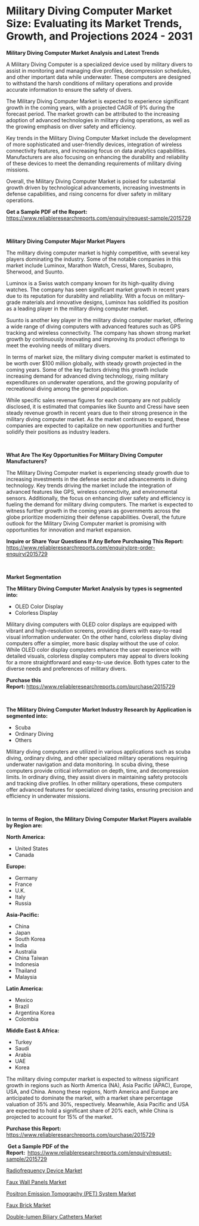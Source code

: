 <p><h1>Military Diving Computer Market Size: Evaluating its Market Trends, Growth, and Projections 2024 - 2031</h1></p><p><strong>Military Diving Computer Market Analysis and Latest Trends</strong></p>
<p><p>A Military Diving Computer is a specialized device used by military divers to assist in monitoring and managing dive profiles, decompression schedules, and other important data while underwater. These computers are designed to withstand the harsh conditions of military operations and provide accurate information to ensure the safety of divers.</p><p>The Military Diving Computer Market is expected to experience significant growth in the coming years, with a projected CAGR of 9% during the forecast period. The market growth can be attributed to the increasing adoption of advanced technologies in military diving operations, as well as the growing emphasis on diver safety and efficiency.</p><p>Key trends in the Military Diving Computer Market include the development of more sophisticated and user-friendly devices, integration of wireless connectivity features, and increasing focus on data analytics capabilities. Manufacturers are also focusing on enhancing the durability and reliability of these devices to meet the demanding requirements of military diving missions.</p><p>Overall, the Military Diving Computer Market is poised for substantial growth driven by technological advancements, increasing investments in defense capabilities, and rising concerns for diver safety in military operations.</p></p>
<p><strong>Get a Sample PDF of the Report:&nbsp;</strong> <a href="https://www.reliableresearchreports.com/enquiry/request-sample/2015729">https://www.reliableresearchreports.com/enquiry/request-sample/2015729</a></p>
<p>&nbsp;</p>
<p><strong>Military Diving Computer Major Market Players</strong></p>
<p><p>The military diving computer market is highly competitive, with several key players dominating the industry. Some of the notable companies in this market include Luminox, Marathon Watch, Cressi, Mares, Scubapro, Sherwood, and Suunto.</p><p>Luminox is a Swiss watch company known for its high-quality diving watches. The company has seen significant market growth in recent years due to its reputation for durability and reliability. With a focus on military-grade materials and innovative designs, Luminox has solidified its position as a leading player in the military diving computer market.</p><p>Suunto is another key player in the military diving computer market, offering a wide range of diving computers with advanced features such as GPS tracking and wireless connectivity. The company has shown strong market growth by continuously innovating and improving its product offerings to meet the evolving needs of military divers.</p><p>In terms of market size, the military diving computer market is estimated to be worth over $100 million globally, with steady growth projected in the coming years. Some of the key factors driving this growth include increasing demand for advanced diving technology, rising military expenditures on underwater operations, and the growing popularity of recreational diving among the general population.</p><p>While specific sales revenue figures for each company are not publicly disclosed, it is estimated that companies like Suunto and Cressi have seen steady revenue growth in recent years due to their strong presence in the military diving computer market. As the market continues to expand, these companies are expected to capitalize on new opportunities and further solidify their positions as industry leaders.</p></p>
<p>&nbsp;</p>
<p><strong>What Are The Key Opportunities For Military Diving Computer Manufacturers?</strong></p>
<p><p>The Military Diving Computer market is experiencing steady growth due to increasing investments in the defense sector and advancements in diving technology. Key trends driving the market include the integration of advanced features like GPS, wireless connectivity, and environmental sensors. Additionally, the focus on enhancing diver safety and efficiency is fueling the demand for military diving computers. The market is expected to witness further growth in the coming years as governments across the globe prioritize modernizing their defense capabilities. Overall, the future outlook for the Military Diving Computer market is promising with opportunities for innovation and market expansion.</p></p>
<p><strong>Inquire or Share Your Questions If Any Before Purchasing This Report:</strong> <a href="https://www.reliableresearchreports.com/enquiry/pre-order-enquiry/2015729">https://www.reliableresearchreports.com/enquiry/pre-order-enquiry/2015729</a></p>
<p>&nbsp;</p>
<p><strong>Market Segmentation</strong></p>
<p><strong>The Military Diving Computer Market Analysis by types is segmented into:</strong></p>
<p><ul><li>OLED Color Display</li><li>Colorless Display</li></ul></p>
<p><p>Military diving computers with OLED color displays are equipped with vibrant and high-resolution screens, providing divers with easy-to-read visual information underwater. On the other hand, colorless display diving computers offer a simpler, more basic display without the use of color. While OLED color display computers enhance the user experience with detailed visuals, colorless display computers may appeal to divers looking for a more straightforward and easy-to-use device. Both types cater to the diverse needs and preferences of military divers.</p></p>
<p><strong>Purchase this Report:&nbsp;</strong><a href="https://www.reliableresearchreports.com/purchase/2015729">https://www.reliableresearchreports.com/purchase/2015729</a></p>
<p>&nbsp;</p>
<p><strong>The Military Diving Computer Market Industry Research by Application is segmented into:</strong></p>
<p><ul><li>Scuba</li><li>Ordinary Diving</li><li>Others</li></ul></p>
<p><p>Military diving computers are utilized in various applications such as scuba diving, ordinary diving, and other specialized military operations requiring underwater navigation and data monitoring. In scuba diving, these computers provide critical information on depth, time, and decompression limits. In ordinary diving, they assist divers in maintaining safety protocols and tracking dive profiles. In other military operations, these computers offer advanced features for specialized diving tasks, ensuring precision and efficiency in underwater missions.</p></p>
<p>&nbsp;</p>
<p><strong>In terms of Region, the Military Diving Computer Market Players available by Region are:</strong></p>
<p>
    <p> <strong> North America: </strong>
        <ul>
            <li>United States</li>
            <li>Canada</li>
        </ul>
        </p> 
    <p> <strong> Europe: </strong>
        <ul>
            <li>Germany</li>
            <li>France</li>
            <li>U.K.</li>
            <li>Italy</li>
            <li>Russia</li>
        </ul>
        </p> 
    <p> <strong> Asia-Pacific: </strong>
        <ul>
            <li>China</li>
            <li>Japan</li>
            <li>South Korea</li>
            <li>India</li>
            <li>Australia</li>
            <li>China Taiwan</li>
            <li>Indonesia</li>
            <li>Thailand</li>
            <li>Malaysia</li>
        </ul>
        </p> 
    <p> <strong> Latin America: </strong>
        <ul>
            <li>Mexico</li>
            <li>Brazil</li>
            <li>Argentina Korea</li>
            <li>Colombia</li>
        </ul>
        </p> 
    <p> <strong> Middle East & Africa: </strong>
        <ul>
            <li>Turkey</li>
            <li>Saudi</li>
            <li>Arabia</li>
            <li>UAE</li>
            <li>Korea</li>
        </ul>
    </p>
    </p>
<p><p>The military diving computer market is expected to witness significant growth in regions such as North America (NA), Asia Pacific (APAC), Europe, USA, and China. Among these regions, North America and Europe are anticipated to dominate the market, with a market share percentage valuation of 35% and 30%, respectively. Meanwhile, Asia Pacific and USA are expected to hold a significant share of 20% each, while China is projected to account for 15% of the market.</p></p>
<p><strong>Purchase this Report: </strong><a href="https://www.reliableresearchreports.com/purchase/2015729">https://www.reliableresearchreports.com/purchase/2015729</a></p>
<p>&nbsp;<strong>Get a Sample PDF of the Report:&nbsp;&nbsp;</strong><a href="https://www.reliableresearchreports.com/enquiry/request-sample/2015729">https://www.reliableresearchreports.com/enquiry/request-sample/2015729</a></p>
<p><strong></strong></p>
<p><p><a href="https://forested-sushi-9b0.notion.site/Radiofrequency-Device-Market-Size-Share-Trends-Analysis-Report-By-Material-By-Type-By-End-user--021e6d2a1d8545d4bcc5aef66e94ae2b">Radiofrequency Device Market</a></p><p><a href="https://view.publitas.com/reportprime-1/faux-wall-panels-market-with-the-goal-of-estimating-the-market-size-and-future-growth-potential-of-various-market-segments-based-on-component-applications-end-user-and-region/">Faux Wall Panels Market</a></p><p><a href="https://summer-dogwood-3e9.notion.site/Positron-Emission-Tomography-PET-System-Market-with-the-goal-of-estimating-the-market-size-and-fut-99ae1280286a4b17ae33e7fec18dd938">Positron Emission Tomography (PET) System Market</a></p><p><a href="https://view.publitas.com/reportprime-1/faux-brick-market-size-2024-2031-global-industrial-analysis-key-geographical-regions-market-share-top-key-players-product-types-and-forecast-research-report/">Faux Brick Market</a></p><p><a href="https://lydian-appliance-61d.notion.site/Global-Double-lumen-Biliary-Catheters-Market-Size-and-Market-Trends-Insights-and-Projections-from-2-b8cd2fe15bc4412abd1416a2b5b3a9a8">Double-lumen Biliary Catheters Market</a></p></p>